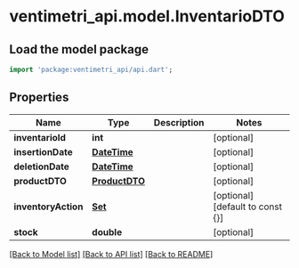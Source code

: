 # ventimetri_api.model.InventarioDTO

## Load the model package
```dart
import 'package:ventimetri_api/api.dart';
```

## Properties
Name | Type | Description | Notes
------------ | ------------- | ------------- | -------------
**inventarioId** | **int** |  | [optional] 
**insertionDate** | [**DateTime**](DateTime.md) |  | [optional] 
**deletionDate** | [**DateTime**](DateTime.md) |  | [optional] 
**productDTO** | [**ProductDTO**](ProductDTO.md) |  | [optional] 
**inventoryAction** | [**Set<InventoryAction>**](InventoryAction.md) |  | [optional] [default to const {}]
**stock** | **double** |  | [optional] 

[[Back to Model list]](../README.md#documentation-for-models) [[Back to API list]](../README.md#documentation-for-api-endpoints) [[Back to README]](../README.md)


